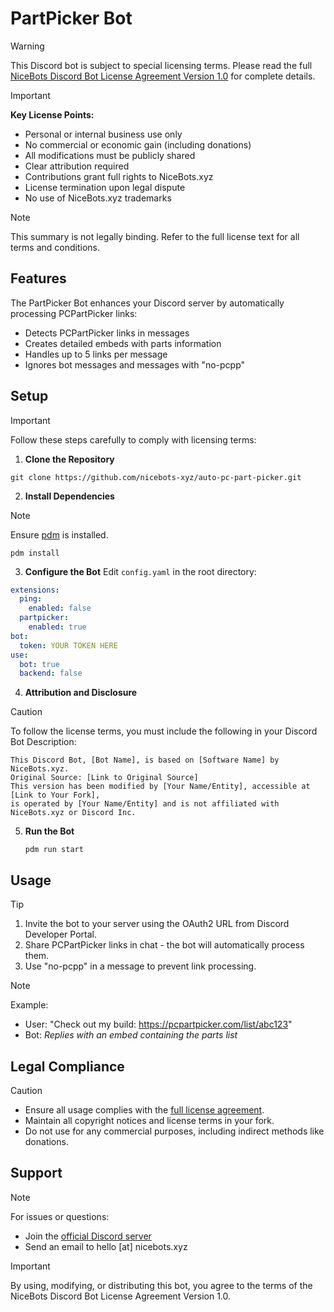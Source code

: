 # PartPicker Bot

>[!WARNING]
>This Discord bot is subject to special licensing terms. Please read the full [NiceBots Discord Bot License Agreement Version 1.0](https://docs.nicebots.xyz/en/NiceBots-Discord-Bot-License-Agreement-Version-1-0) for complete details.

>[!IMPORTANT]
>**Key License Points:**
>- Personal or internal business use only
>- No commercial or economic gain (including donations)
>- All modifications must be publicly shared
>- Clear attribution required
>- Contributions grant full rights to NiceBots.xyz
>- License termination upon legal dispute
>- No use of NiceBots.xyz trademarks

>[!NOTE]
>This summary is not legally binding. Refer to the full license text for all terms and conditions.

## Features

The PartPicker Bot enhances your Discord server by automatically processing PCPartPicker links:

- Detects PCPartPicker links in messages
- Creates detailed embeds with parts information
- Handles up to 5 links per message
- Ignores bot messages and messages with "no-pcpp"

## Setup

>[!IMPORTANT]
>Follow these steps carefully to comply with licensing terms:

1. **Clone the Repository**
```
git clone https://github.com/nicebots-xyz/auto-pc-part-picker.git
```

2. **Install Dependencies**
>[!NOTE]
>Ensure [pdm](https://pdm-project.org/en/latest/) is installed.
```
pdm install
```

3. **Configure the Bot**
Edit `config.yaml` in the root directory:
```yaml
extensions:
  ping:
    enabled: false
  partpicker:
    enabled: true
bot:
  token: YOUR TOKEN HERE
use:
  bot: true
  backend: false
```

4. **Attribution and Disclosure**
>[!CAUTION]
>To follow the license terms, you must include the following in your Discord Bot Description:
```
This Discord Bot, [Bot Name], is based on [Software Name] by NiceBots.xyz.
Original Source: [Link to Original Source]
This version has been modified by [Your Name/Entity], accessible at [Link to Your Fork],
is operated by [Your Name/Entity] and is not affiliated with NiceBots.xyz or Discord Inc.
```

5. **Run the Bot**
   ```
   pdm run start
   ```

## Usage

>[!TIP]
>1. Invite the bot to your server using the OAuth2 URL from Discord Developer Portal.
>2. Share PCPartPicker links in chat - the bot will automatically process them.
>3. Use "no-pcpp" in a message to prevent link processing.

>[!NOTE]
>Example:
>- User: "Check out my build: https://pcpartpicker.com/list/abc123"
>- Bot: *Replies with an embed containing the parts list*

## Legal Compliance

>[!CAUTION]
>- Ensure all usage complies with the [full license agreement](https://docs.nicebots.xyz/en/NiceBots-Discord-Bot-License-Agreement-Version-1-0).
>- Maintain all copyright notices and license terms in your fork.
>- Do not use for any commercial purposes, including indirect methods like donations.

## Support

>[!NOTE]
>For issues or questions:
>- Join the [official Discord server](https://paill.at/OjTuQ)
>- Send an email to hello [at] nicebots.xyz

>[!IMPORTANT]
>By using, modifying, or distributing this bot, you agree to the terms of the NiceBots Discord Bot License Agreement Version 1.0.